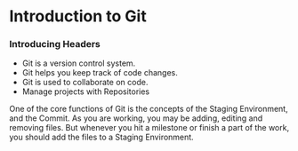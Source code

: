 # Introduction to Git

### Introducing Headers

- Git is a version control system.
- Git helps you keep track of code changes.
- Git is used to collaborate on code.
- Manage projects with Repositories

One of the core functions of Git is the concepts of the Staging Environment, and the Commit.
As you are working, you may be adding, editing and removing files. But whenever you hit a milestone or finish a part of the work, you should add the files to a Staging Environment.
